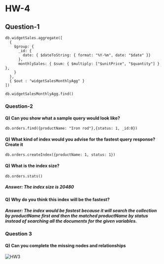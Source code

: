 # HW-4

## Question-1

```
db.widgetSales.aggregate([
  {
    $group: {
      _id: {
        date: { $dateToString: { format: "%Y-%m", date: "$date" }}
      },
      monthlySales: { $sum: { $multiply: ["$unitPrice", "$quantity"] } },
    }
  },
  { $out : "widgetSalesMonthlyAgg" }
])

```

```
db.widgetSalesMonthlyAgg.find()
```



### Question-2

#### Q) Can you show what a sample query would look like?

```
db.orders.find({productName: "Iron rod"},{status: 1, _id:0})
```


#### Q) What kind of index would you advise for the fastest query response? Create it
```
db.orders.createIndex({productName: 1, status: 1})
```

#### Q) What is the index size?

```
db.orders.stats()
```

##### Answer: The index size is 20480


#### Q) Why do you think this index will be the fastest?

##### Answer: The index would be fastest because it will search the collection by productName first and then the matched productName by status instead of searching all the documents for the given variables.


### Question 3

#### Q) Can you complete the missing nodes and relationships



![HW3](https://user-images.githubusercontent.com/91687301/153677698-57c5da00-a3c6-4267-bf02-644d10b33f8c.png)
